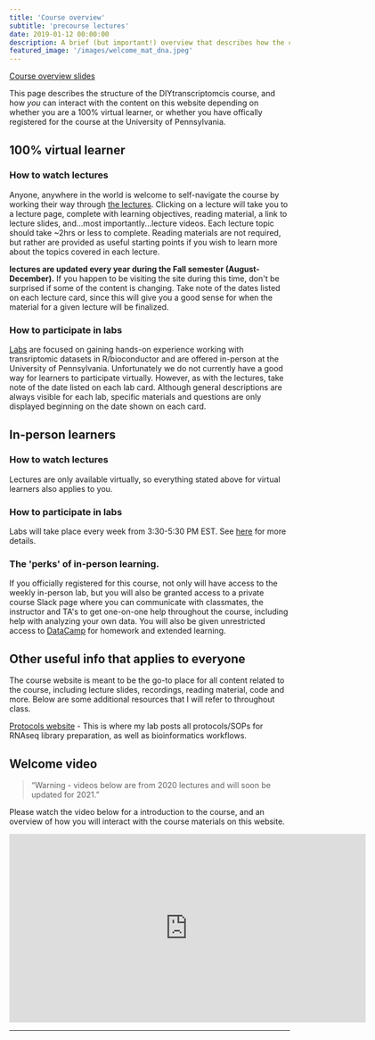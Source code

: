 ```yaml
---
title: 'Course overview'
subtitle: 'precourse lectures'
date: 2019-01-12 00:00:00
description: A brief (but important!) overview that describes how the course is structured and how you can get the most from the material on this website. 
featured_image: '/images/welcome_mat_dna.jpeg'
---
```


[Course overview slides](https://www.icloud.com/keynote/0dABsRGX-LxA3pHuwCUgejkhg#precourse%5Fintro)

This page describes the structure of the DIYtranscriptomcis course, and how *you* can interact with the content on this website depending on whether you are a 100% virtual learner, or whether you have offically registered for the course at the University of Pennsylvania.

## 100% virtual learner

### How to watch lectures

Anyone, anywhere in the world is welcome to self-navigate the course by working their way through [the lectures](https://diytranscriptomics.com/).  Clicking on a lecture will take you to a lecture page, complete with learning objectives, reading material, a link to lecture slides, and...most importantly...lecture videos.  Each lecture topic should take ~2hrs or less to complete.  Reading materials are not required, but rather are provided as useful starting points if you wish to learn more about the topics covered in each lecture.

**lectures are updated every year during the Fall semester (August-December).**  If you happen to be visiting the site during this time, don't be surprised if some of the content is changing.  Take note of the dates listed on each lecture card, since this will give you a good sense for when the material for a given lecture will be finalized.

### How to participate in labs

[Labs](https://diytranscriptomics.com/lab/) are focused on gaining hands-on experience working with transriptomic datasets in R/bioconductor and are offered in-person at the University of Pennsylvania.  Unfortunately we do not currently have a good way for learners to participate virtually.  However, as with the lectures, take note of the date listed on each lab card.  Although general descriptions are always visible for each lab, specific materials and questions are only displayed beginning on the date shown on each card.

## In-person learners

### How to watch lectures

Lectures are only available virtually, so everything stated above for virtual learners also applies to you.

### How to participate in labs

Labs will take place every week from 3:30-5:30 PM EST.  See [here](https://diytranscriptomics.com/lab/lab-intro) for more details.

### The 'perks' of in-person learning.

If you officially registered for this course, not only will have access to the weekly in-person lab, but you will also be granted access to a private course Slack page where you can communicate with classmates, the instructor and TA's to get one-on-one help throughout the course, including help with analyzing your own data.  You will also be given unrestricted access to [DataCamp](https://www.datacamp.com/) for homework and extended learning.

## Other useful info that applies to everyone

The course website is meant to be the go-to place for all content related to the course, including lecture slides, recordings, reading material, code and more.  Below are some additional resources that I will refer to throughout class.

[Protocols website](https://protocols.hostmicrobe.org) - This is where my lab posts all protocols/SOPs for RNAseq library preparation, as well as bioinformatics workflows.

## Welcome video

> “Warning - videos below are from 2020 lectures and will soon be updated for 2021.”

Please watch the video below for a introduction to the course, and an overview of how you will interact with the course materials on this website.

<iframe src="https://player.vimeo.com/video/405054924" width="640" height="338" frameborder="0" allow="autoplay; fullscreen" allowfullscreen></iframe>

---